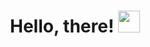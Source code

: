 <h1 align="center"> Hello, there! <img src="https://github.com/TheDudeThatCode/TheDudeThatCode/blob/master/Assets/Hi.gif" width="35" /></h1>
